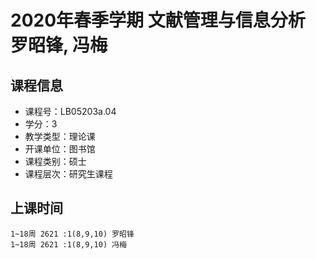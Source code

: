 # 2020年春季学期 文献管理与信息分析 罗昭锋, 冯梅






## 课程信息

- 课程号：LB05203a.04
- 学分：3
- 教学类型：理论课
- 开课单位：图书馆
- 课程类别：硕士
- 课程层次：研究生课程

## 上课时间

```
1~18周 2621 :1(8,9,10) 罗昭锋
1~18周 2621 :1(8,9,10) 冯梅
```

